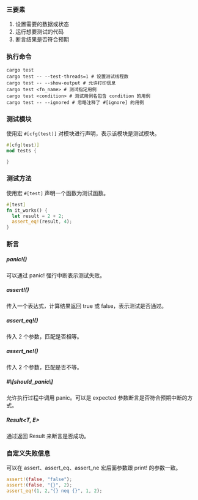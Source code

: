 ### 三要素

1. 设置需要的数据或状态
2. 运行想要测试的代码
3. 断言结果是否符合预期

### 执行命令

```shell
cargo test
cargo test -- --test-threads=1 # 设置测试线程数
cargo test -- --show-output # 允许打印信息
cargo test <fn_name> # 测试指定用例
cargo test <condition> # 测试用例名包含 condition 的用例
cargo test -- --ignored # 忽略注释了 #[ignore] 的用例
```

### 测试模块

使用宏 `#[cfg(test)]` 对模块进行声明，表示该模块是测试模块。

```rust
#[cfg(test)]
mod tests {

}
```

### 测试方法

使用宏 `#[test]` 声明一个函数为测试函数。

```rust
#[test]
fn it_works() {
  let result = 2 + 2;
  assert_eq!(result, 4);
}
```

### 断言

##### panic!()

可以通过 panic! 强行中断表示测试失败。

##### assert!()

传入一个表达式，计算结果返回 true 或 false，表示测试是否通过。

##### assert_eq!()

传入 2 个参数，匹配是否相等。

##### assert_ne!()

传入 2 个参数，匹配是否不等。

##### #\\\[should_panic\\\]

允许执行过程中调用 panic。可以是 expected 参数断言是否符合预期中断的方式。

##### Result&lt;T, E&gt;

通过返回 Result 来断言是否成功。

### 自定义失败信息

可以在 assert、assert_eq、assert_ne 宏后面参数跟 print! 的参数一致。

```rust
assert!(false, "false");
assert!(false, "{}", 2);
assert_eq!(1, 2,"{} neq {}", 1, 2);
```